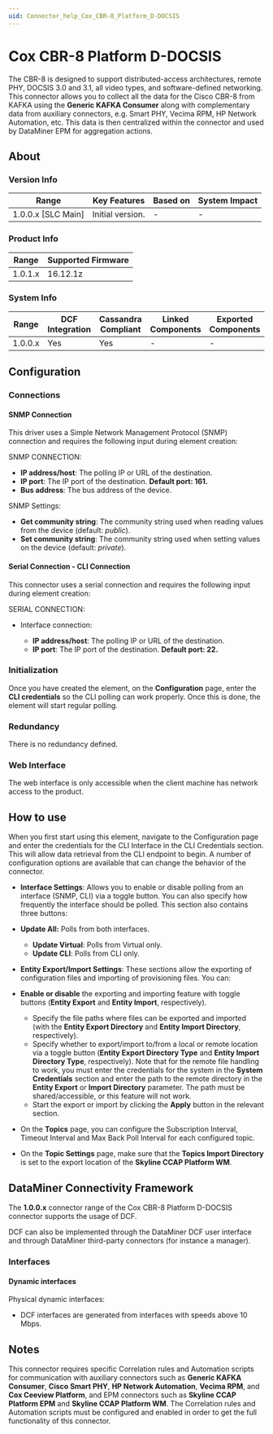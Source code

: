 ```yaml
---
uid: Connector_help_Cox_CBR-8_Platform_D-DOCSIS
---
```


# Cox CBR-8 Platform D-DOCSIS

The CBR-8 is designed to support distributed-access architectures, remote PHY, DOCSIS 3.0 and 3.1, all video types, and software-defined networking. This connector allows you to collect all the data for the Cisco CBR-8 from KAFKA using the **Generic KAFKA Consumer** along with complementary data from auxiliary connectors, e.g. Smart PHY, Vecima RPM, HP Network Automation, etc. This data is then centralized within the connector and used by DataMiner EPM for aggregation actions.

## About

### Version Info

| **Range**            | **Key Features** | **Based on** | **System Impact** |
|----------------------|------------------|--------------|-------------------|
| 1.0.0.x \[SLC Main\] | Initial version. | \-           | \-                |

### Product Info

| **Range** | **Supported Firmware** |
|-----------|------------------------|
| 1.0.1.x   | 16.12.1z               |

### System Info

| **Range** | **DCF Integration** | **Cassandra Compliant** | **Linked Components** | **Exported Components** |
|-----------|---------------------|-------------------------|-----------------------|-------------------------|
| 1.0.0.x   | Yes                 | Yes                     | \-                    | \-                      |

## Configuration

### Connections

#### SNMP Connection

This driver uses a Simple Network Management Protocol (SNMP) connection and requires the following input during element creation:

SNMP CONNECTION:

- **IP address/host**: The polling IP or URL of the destination.
- **IP port**: The IP port of the destination. **Default port: 161.**
- **Bus address**: The bus address of the device.

SNMP Settings:

- **Get community string**: The community string used when reading values from the device (default: *public*).
- **Set community string**: The community string used when setting values on the device (default: *private*).

#### Serial Connection - CLI Connection

This connector uses a serial connection and requires the following input during element creation:

SERIAL CONNECTION:

- Interface connection:

  - **IP address/host**: The polling IP or URL of the destination.
  - **IP port**: The IP port of the destination. **Default port: 22.**

### Initialization

Once you have created the element, on the **Configuration** page, enter the **CLI credentials** so the CLI polling can work properly. Once this is done, the element will start regular polling.

### Redundancy

There is no redundancy defined.

### Web Interface

The web interface is only accessible when the client machine has network access to the product.

## How to use

When you first start using this element, navigate to the Configuration page and enter the credentials for the CLI Interface in the CLI Credentials section. This will allow data retrieval from the CLI endpoint to begin. A number of configuration options are available that can change the behavior of the connector.

- **Interface Settings**: Allows you to enable or disable polling from an interface (SNMP, CLI) via a toggle button. You can also specify how frequently the interface should be polled. This section also contains three buttons:

- **Update All:** Polls from both interfaces.
  - **Update Virtual**: Polls from Virtual only.
  - **Update CLI**: Polls from CLI only.

- **Entity Export/Import Settings**: These sections allow the exporting of configuration files and importing of provisioning files. You can:

- **Enable or disable** the exporting and importing feature with toggle buttons (**Entity Export** and **Entity Import**, respectively).
  - Specify the file paths where files can be exported and imported (with the **Entity Export Directory** and **Entity Import Directory**, respectively).
  - Specify whether to export/import to/from a local or remote location via a toggle button (**Entity Export Directory Type** and **Entity Import Directory Type**, respectively). Note that for the remote file handling to work, you must enter the credentials for the system in the **System Credentials** section and enter the path to the remote directory in the **Entity Export** or **Import Directory** parameter. The path must be shared/accessible, or this feature will not work.
  - Start the export or import by clicking the **Apply** button in the relevant section.

- On the **Topics** page, you can configure the Subscription Interval, Timeout Interval and Max Back Poll Interval for each configured topic.

- On the **Topic Settings** page, make sure that the **Topics Import Directory** is set to the export location of the **Skyline CCAP Platform WM**.

## DataMiner Connectivity Framework

The **1.0.0.x** connector range of the Cox CBR-8 Platform D-DOCSIS connector supports the usage of DCF.

DCF can also be implemented through the DataMiner DCF user interface and through DataMiner third-party connectors (for instance a manager).

### Interfaces

#### Dynamic interfaces

Physical dynamic interfaces:

- DCF interfaces are generated from interfaces with speeds above 10 Mbps.

## Notes

This connector requires specific Correlation rules and Automation scripts for communication with auxiliary connectors such as **Generic KAFKA Consumer**, **Cisco Smart PHY**, **HP Network Automation**, **Vecima RPM**, and **Cox Ceeview Platform**, and EPM connectors such as **Skyline CCAP Platform EPM** and **Skyline CCAP Platform WM**. The Correlation rules and Automation scripts must be configured and enabled in order to get the full functionality of this connector.
